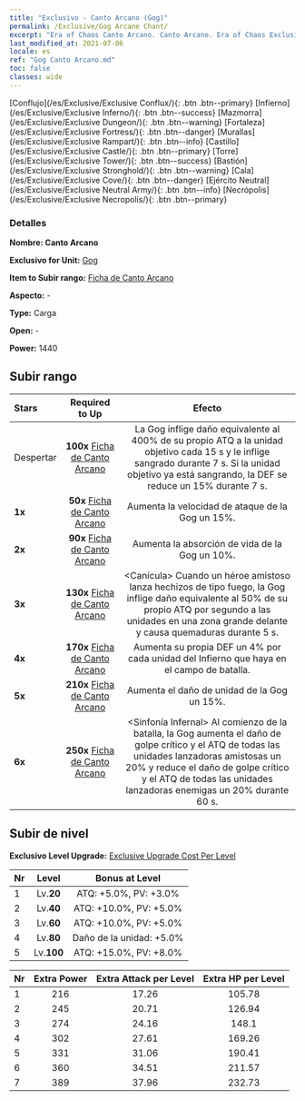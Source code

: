 ```yaml
---
title: "Exclusivo - Canto Arcano (Gog)"
permalink: /Exclusive/Gog Arcane Chant/
excerpt: "Era of Chaos Canto Arcano. Canto Arcano. Era of Chaos Exclusivo Canto Arcano. Gog Exclusivo."
last_modified_at: 2021-07-06
locale: es
ref: "Gog Canto Arcano.md"
toc: false
classes: wide
---
```

 [Conflujo](/es/Exclusive/Exclusive Conflux/){: .btn .btn--primary} [Infierno](/es/Exclusive/Exclusive Inferno/){: .btn .btn--success} [Mazmorra](/es/Exclusive/Exclusive Dungeon/){: .btn .btn--warning} [Fortaleza](/es/Exclusive/Exclusive Fortress/){: .btn .btn--danger} [Murallas](/es/Exclusive/Exclusive Rampart/){: .btn .btn--info} [Castillo](/es/Exclusive/Exclusive Castle/){: .btn .btn--primary} [Torre](/es/Exclusive/Exclusive Tower/){: .btn .btn--success} [Bastión](/es/Exclusive/Exclusive Stronghold/){: .btn .btn--warning} [Cala](/es/Exclusive/Exclusive Cove/){: .btn .btn--danger} [Ejército Neutral](/es/Exclusive/Exclusive Neutral Army/){: .btn .btn--info} [Necrópolis](/es/Exclusive/Exclusive Necropolis/){: .btn .btn--primary} 

### Detalles
 **Nombre: Canto Arcano** 

 **Exclusivo for Unit:** [Gog](/es/units/Gog/) 

 **Item to Subir rango:** [Ficha de Canto Arcano](/ItemsES/con_915/)

 **Aspecto:** -

 **Type:** Carga

 **Open:** -

 **Power:** 1440

## Subir rango

  |     Stars    |  Required to Up | Efecto |
  |:-------------|:---------------:|:---------------:|
  |  Despertar  | **100x** [Ficha de Canto Arcano](/ItemsES/con_915/) | <Chispa Chamuscadora> La Gog inflige daño equivalente al 400% de su propio ATQ a la unidad objetivo cada 15 s y le inflige sangrado durante 7 s. Si la unidad objetivo ya está sangrando, la DEF se reduce un 15% durante 7 s. |
  | **1x** <i class="fas fa-star"/> | **50x** [Ficha de Canto Arcano](/ItemsES/con_915/) | Aumenta la velocidad de ataque de la Gog un 15%. |
  | **2x** <i class="fas fa-star"/> | **90x** [Ficha de Canto Arcano](/ItemsES/con_915/) | Aumenta la absorción de vida de la Gog un 10%. |
  | **3x** <i class="fas fa-star"/> | **130x** [Ficha de Canto Arcano](/ItemsES/con_915/) | <Canícula> Cuando un héroe amistoso lanza hechizos de tipo fuego, la Gog inflige daño equivalente al 50% de su propio ATQ por segundo a las unidades en una zona grande delante y causa quemaduras durante 5 s. |
  | **4x** <i class="fas fa-star"/> | **170x** [Ficha de Canto Arcano](/ItemsES/con_915/) | Aumenta su propia DEF un 4% por cada unidad del Infierno que haya en el campo de batalla. |
  | **5x** <i class="fas fa-star"/> | **210x** [Ficha de Canto Arcano](/ItemsES/con_915/) | Aumenta el daño de unidad de la Gog un 15%. |
  | **6x** <i class="fas fa-star"/> | **250x** [Ficha de Canto Arcano](/ItemsES/con_915/) | <Sinfonía Infernal> Al comienzo de la batalla, la Gog aumenta el daño de golpe crítico y el ATQ de todas las unidades lanzadoras amistosas un 20% y reduce el daño de golpe crítico y el ATQ de todas las unidades lanzadoras enemigas un 20% durante 60 s. |


## Subir de nivel
 **Exclusivo Level Upgrade:** [Exclusive Upgrade Cost Per Level](/Exclusive/ExclusiveUpgradeCostPerLevel/)

  |  Nr  |   Level  | Bonus at Level |
  |:-----|:--------:|:--------------:|
  | 1 | Lv.**20** | ATQ: +5.0%, PV: +3.0% |
  | 2 | Lv.**40** | ATQ: +10.0%, PV: +5.0% |
  | 3 | Lv.**60** | ATQ: +10.0%, PV: +5.0% |
  | 4 | Lv.**80** | Daño de la unidad: +5.0% |
  | 5 | Lv.**100** | ATQ: +15.0%, PV: +8.0% |


  |  Nr  |  Extra Power | Extra Attack per Level | Extra HP per Level |
  |:-----|:--------:|:--------:|:--------:|
  | 1 | 216 | 17.26 | 105.78 |
  | 2 | 245 | 20.71 | 126.94 |
  | 3 | 274 | 24.16 | 148.1 |
  | 4 | 302 | 27.61 | 169.26 |
  | 5 | 331 | 31.06 | 190.41 |
  | 6 | 360 | 34.51 | 211.57 |
  | 7 | 389 | 37.96 | 232.73 |


